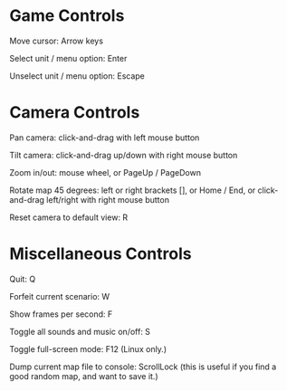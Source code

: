 # Game Controls

Move cursor: Arrow keys

Select unit / menu option: Enter

Unselect unit / menu option: Escape

# Camera Controls

Pan camera: click-and-drag with left mouse button

Tilt camera: click-and-drag up/down with right mouse button

Zoom in/out: mouse wheel, or PageUp / PageDown

Rotate map 45 degrees: left or right brackets [], or Home / End, or click-and-drag left/right with right mouse button

Reset camera to default view: R

# Miscellaneous Controls

Quit: Q

Forfeit current scenario: W

Show frames per second: F

Toggle all sounds and music on/off: S

Toggle full-screen mode: F12 (Linux only.)

Dump current map file to console: ScrollLock (this is useful if you find a good random map, and want to save it.)

